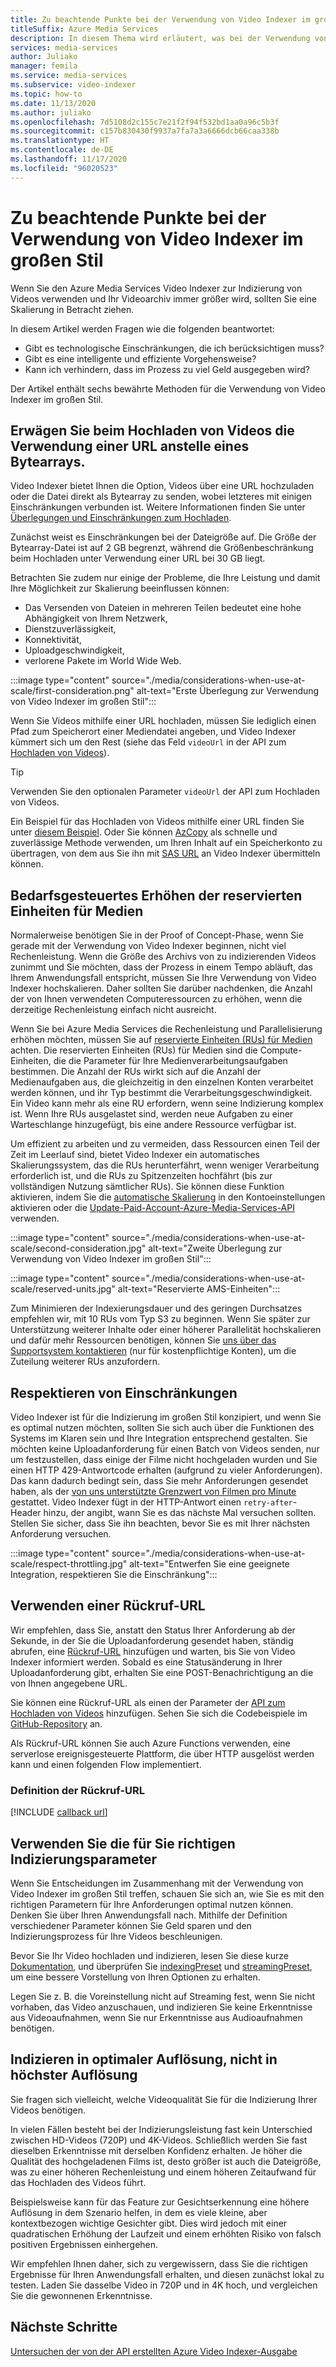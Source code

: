 ```yaml
---
title: Zu beachtende Punkte bei der Verwendung von Video Indexer im großen Stil – Azure
titleSuffix: Azure Media Services
description: In diesem Thema wird erläutert, was bei der Verwendung von Video Indexer im großen Stil zu beachten ist.
services: media-services
author: Juliako
manager: femila
ms.service: media-services
ms.subservice: video-indexer
ms.topic: how-to
ms.date: 11/13/2020
ms.author: juliako
ms.openlocfilehash: 7d5108d2c155c7e21f2f94f532bd1aa0a96c5b3f
ms.sourcegitcommit: c157b830430f9937a7fa7a3a6666dcb66caa338b
ms.translationtype: HT
ms.contentlocale: de-DE
ms.lasthandoff: 11/17/2020
ms.locfileid: "96020523"
---
```

# <a name="things-to-consider-when-using-video-indexer-at-scale"></a>Zu beachtende Punkte bei der Verwendung von Video Indexer im großen Stil

Wenn Sie den Azure Media Services Video Indexer zur Indizierung von Videos verwenden und Ihr Videoarchiv immer größer wird, sollten Sie eine Skalierung in Betracht ziehen. 

In diesem Artikel werden Fragen wie die folgenden beantwortet:

* Gibt es technologische Einschränkungen, die ich berücksichtigen muss?
* Gibt es eine intelligente und effiziente Vorgehensweise?
* Kann ich verhindern, dass im Prozess zu viel Geld ausgegeben wird?

Der Artikel enthält sechs bewährte Methoden für die Verwendung von Video Indexer im großen Stil.

## <a name="when-uploading-videos-consider-using-a-url-over-byte-array"></a>Erwägen Sie beim Hochladen von Videos die Verwendung einer URL anstelle eines Bytearrays.

Video Indexer bietet Ihnen die Option, Videos über eine URL hochzuladen oder die Datei direkt als Bytearray zu senden, wobei letzteres mit einigen Einschränkungen verbunden ist. Weitere Informationen finden Sie unter [Überlegungen und Einschränkungen zum Hochladen](upload-index-videos.md#uploading-considerations-and-limitations).

Zunächst weist es Einschränkungen bei der Dateigröße auf. Die Größe der Bytearray-Datei ist auf 2 GB begrenzt, während die Größenbeschränkung beim Hochladen unter Verwendung einer URL bei 30 GB liegt.

Betrachten Sie zudem nur einige der Probleme, die Ihre Leistung und damit Ihre Möglichkeit zur Skalierung beeinflussen können:

* Das Versenden von Dateien in mehreren Teilen bedeutet eine hohe Abhängigkeit von Ihrem Netzwerk, 
* Dienstzuverlässigkeit, 
* Konnektivität, 
* Uploadgeschwindigkeit, 
* verlorene Pakete im World Wide Web.

:::image type="content" source="./media/considerations-when-use-at-scale/first-consideration.png" alt-text="Erste Überlegung zur Verwendung von Video Indexer im großen Stil":::

Wenn Sie Videos mithilfe einer URL hochladen, müssen Sie lediglich einen Pfad zum Speicherort einer Mediendatei angeben, und Video Indexer kümmert sich um den Rest (siehe das Feld `videoUrl` in der API zum [Hochladen von Videos](https://api-portal.videoindexer.ai/docs/services/Operations/operations/Upload-Video?&pattern=upload)).

> [!TIP]
> Verwenden Sie den optionalen Parameter `videoUrl` der API zum Hochladen von Videos.

Ein Beispiel für das Hochladen von Videos mithilfe einer URL finden Sie unter [diesem Beispiel](upload-index-videos.md#code-sample). Oder Sie können [AzCopy](https://docs.microsoft.com/azure/storage/common/storage-use-azcopy-v10) als schnelle und zuverlässige Methode verwenden, um Ihren Inhalt auf ein Speicherkonto zu übertragen, von dem aus Sie ihn mit [SAS URL](https://docs.microsoft.com/azure/storage/common/storage-sas-overview) an Video Indexer übermitteln können.

## <a name="increase-media-reserved-units-if-needed"></a>Bedarfsgesteuertes Erhöhen der reservierten Einheiten für Medien

Normalerweise benötigen Sie in der Proof of Concept-Phase, wenn Sie gerade mit der Verwendung von Video Indexer beginnen, nicht viel Rechenleistung. Wenn die Größe des Archivs von zu indizierenden Videos zunimmt und Sie möchten, dass der Prozess in einem Tempo abläuft, das Ihrem Anwendungsfall entspricht, müssen Sie Ihre Verwendung von Video Indexer hochskalieren. Daher sollten Sie darüber nachdenken, die Anzahl der von Ihnen verwendeten Computeressourcen zu erhöhen, wenn die derzeitige Rechenleistung einfach nicht ausreicht.

Wenn Sie bei Azure Media Services die Rechenleistung und Parallelisierung erhöhen möchten, müssen Sie auf [reservierte Einheiten (RUs) für Medien](../latest/concept-media-reserved-units.md) achten. Die reservierten Einheiten (RUs) für Medien sind die Compute-Einheiten, die die Parameter für Ihre Medienverarbeitungsaufgaben bestimmen. Die Anzahl der RUs wirkt sich auf die Anzahl der Medienaufgaben aus, die gleichzeitig in den einzelnen Konten verarbeitet werden können, und ihr Typ bestimmt die Verarbeitungsgeschwindigkeit. Ein Video kann mehr als eine RU erfordern, wenn seine Indizierung komplex ist. Wenn Ihre RUs ausgelastet sind, werden neue Aufgaben zu einer Warteschlange hinzugefügt, bis eine andere Ressource verfügbar ist.

Um effizient zu arbeiten und zu vermeiden, dass Ressourcen einen Teil der Zeit im Leerlauf sind, bietet Video Indexer ein automatisches Skalierungssystem, das die RUs herunterfährt, wenn weniger Verarbeitung erforderlich ist, und die RUs zu Spitzenzeiten hochfährt (bis zur vollständigen Nutzung sämtlicher RUs). Sie können diese Funktion aktivieren, indem Sie die [automatische Skalierung](manage-account-connected-to-azure.md#autoscale-reserved-units) in den Kontoeinstellungen aktivieren oder die [Update-Paid-Account-Azure-Media-Services-API](https://api-portal.videoindexer.ai/docs/services/Operations/operations/Update-Paid-Account-Azure-Media-Services?&pattern=update) verwenden.

:::image type="content" source="./media/considerations-when-use-at-scale/second-consideration.jpg" alt-text="Zweite Überlegung zur Verwendung von Video Indexer im großen Stil":::

:::image type="content" source="./media/considerations-when-use-at-scale/reserved-units.jpg" alt-text="Reservierte AMS-Einheiten":::

Zum Minimieren der Indexierungsdauer und des geringen Durchsatzes empfehlen wir, mit 10 RUs vom Typ S3 zu beginnen. Wenn Sie später zur Unterstützung weiterer Inhalte oder einer höherer Parallelität hochskalieren und dafür mehr Ressourcen benötigen, können Sie [uns über das Supportsystem kontaktieren](https://ms.portal.azure.com/#blade/Microsoft_Azure_Support/HelpAndSupportBlade/newsupportrequest) (nur für kostenpflichtige Konten), um die Zuteilung weiterer RUs anzufordern.

## <a name="respect-throttling"></a>Respektieren von Einschränkungen

Video Indexer ist für die Indizierung im großen Stil konzipiert, und wenn Sie es optimal nutzen möchten, sollten Sie sich auch über die Funktionen des Systems im Klaren sein und Ihre Integration entsprechend gestalten. Sie möchten keine Uploadanforderung für einen Batch von Videos senden, nur um festzustellen, dass einige der Filme nicht hochgeladen wurden und Sie einen HTTP 429-Antwortcode erhalten (aufgrund zu vieler Anforderungen). Das kann dadurch bedingt sein, dass Sie mehr Anforderungen gesendet haben, als der [von uns unterstützte Grenzwert von Filmen pro Minute](upload-index-videos.md#uploading-considerations-and-limitations) gestattet. Video Indexer fügt in der HTTP-Antwort einen `retry-after`-Header hinzu, der angibt, wann Sie es das nächste Mal versuchen sollten. Stellen Sie sicher, dass Sie ihn beachten, bevor Sie es mit Ihrer nächsten Anforderung versuchen.

:::image type="content" source="./media/considerations-when-use-at-scale/respect-throttling.jpg" alt-text="Entwerfen Sie eine geeignete Integration, respektieren Sie die Einschränkung":::

## <a name="use-callback-url"></a>Verwenden einer Rückruf-URL

Wir empfehlen, dass Sie, anstatt den Status Ihrer Anforderung ab der Sekunde, in der Sie die Uploadanforderung gesendet haben, ständig abrufen, eine [Rückruf-URL](upload-index-videos.md#callbackurl) hinzufügen und warten, bis Sie von Video Indexer informiert werden. Sobald es eine Statusänderung in Ihrer Uploadanforderung gibt, erhalten Sie eine POST-Benachrichtigung an die von Ihnen angegebene URL.

Sie können eine Rückruf-URL als einen der Parameter der [API zum Hochladen von Videos](https://api-portal.videoindexer.ai/docs/services/Operations/operations/Upload-Video?&pattern=upload) hinzufügen. Sehen Sie sich die Codebeispiele im [GitHub-Repository](https://github.com/Azure-Samples/media-services-video-indexer/tree/master/) an. 

Als Rückruf-URL können Sie auch Azure Functions verwenden, eine serverlose ereignisgesteuerte Plattform, die über HTTP ausgelöst werden kann und einen folgenden Flow implementiert.

### <a name="callback-url-definition"></a>Definition der Rückruf-URL

[!INCLUDE [callback url](./includes/callback-url.md)]

## <a name="use-the-right-indexing-parameters-for-you"></a>Verwenden Sie die für Sie richtigen Indizierungsparameter

Wenn Sie Entscheidungen im Zusammenhang mit der Verwendung von Video Indexer im großen Stil treffen, schauen Sie sich an, wie Sie es mit den richtigen Parametern für Ihre Anforderungen optimal nutzen können. Denken Sie über Ihren Anwendungsfall nach. Mithilfe der Definition verschiedener Parameter können Sie Geld sparen und den Indizierungsprozess für Ihre Videos beschleunigen.

Bevor Sie Ihr Video hochladen und indizieren, lesen Sie diese kurze [Dokumentation](upload-index-videos.md), und überprüfen Sie [indexingPreset](upload-index-videos.md#indexingpreset) und [streamingPreset](upload-index-videos.md#streamingpreset), um eine bessere Vorstellung von Ihren Optionen zu erhalten.

Legen Sie z. B. die Voreinstellung nicht auf Streaming fest, wenn Sie nicht vorhaben, das Video anzuschauen, und indizieren Sie keine Erkenntnisse aus Videoaufnahmen, wenn Sie nur Erkenntnisse aus Audioaufnahmen benötigen.

## <a name="index-in-optimal-resolution-not-highest-resolution"></a>Indizieren in optimaler Auflösung, nicht in höchster Auflösung

Sie fragen sich vielleicht, welche Videoqualität Sie für die Indizierung Ihrer Videos benötigen. 

In vielen Fällen besteht bei der Indizierungsleistung fast kein Unterschied zwischen HD-Videos (720P) und 4K-Videos. Schließlich werden Sie fast dieselben Erkenntnisse mit derselben Konfidenz erhalten. Je höher die Qualität des hochgeladenen Films ist, desto größer ist auch die Dateigröße, was zu einer höheren Rechenleistung und einem höheren Zeitaufwand für das Hochladen des Videos führt.

Beispielsweise kann für das Feature zur Gesichtserkennung eine höhere Auflösung in dem Szenario helfen, in dem es viele kleine, aber kontextbezogen wichtige Gesichter gibt. Dies wird jedoch mit einer quadratischen Erhöhung der Laufzeit und einem erhöhten Risiko von falsch positiven Ergebnissen einhergehen.

Wir empfehlen Ihnen daher, sich zu vergewissern, dass Sie die richtigen Ergebnisse für Ihren Anwendungsfall erhalten, und diesen zunächst lokal zu testen. Laden Sie dasselbe Video in 720P und in 4K hoch, und vergleichen Sie die gewonnenen Erkenntnisse.

## <a name="next-steps"></a>Nächste Schritte

[Untersuchen der von der API erstellten Azure Video Indexer-Ausgabe](video-indexer-output-json-v2.md)

